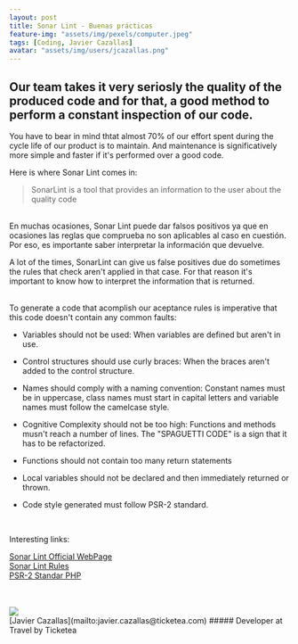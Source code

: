 ```yaml
---
layout: post
title: Sonar Lint - Buenas prácticas
feature-img: "assets/img/pexels/computer.jpeg"
tags: [Coding, Javier Cazallas]
avatar: "assets/img/users/jcazallas.png"
---
```


## Our team takes it very seriosly the quality of the produced code and for that, a good method to perform a constant inspection of our code.

You have to bear in mind thtat almost 70% of our effort spent during the cycle life of our product is to maintain. And maintenance is significatively more simple and faster if it's performed over a good code.
<br>

Here is where Sonar Lint comes in:
<br>
>SonarLint is a tool that provides an information 
>to the user about the quality code

<br>
En muchas ocasiones, Sonar Lint puede dar falsos positivos ya que en ocasiones las reglas que comprueba no son aplicables al caso en cuestión. Por eso, es importante saber interpretar la información que devuelve.

A lot of the times, SonarLint can give us false positives due do sometimes the rules that check aren't applied in that case. For that reason it's important to know how to interpret the information that is returned.

<br>
To generate a code that acomplish our aceptance rules is imperative that this code doesn't contain any common faults:

* Variables should not be used: When variables are defined but aren't in use.
* Control structures should use curly braces: When the braces aren't added to the control structure.

* Names should comply with a naming convention: Constant names must be in uppercase, class names must start in capital letters and variable names must follow the camelcase style.

* Cognitive Complexity should not be too high: Functions and methods musn't reach a number of lines. The "SPAGUETTI CODE" is a sign that it has to be refactorized. 

* Functions should not contain too many return statements

* Local variables should not be declared and then immediately returned or thrown.

* Code style generated must follow PSR-2 standard.

<br>

Interesting links:
<br>

[Sonar Lint Official WebPage](https://www.sonarlint.org/)
<br>
[Sonar Lint Rules](https://www.sonarsource.com/sproducts/codeanalyzers/sonarphp/rules.html)
<br>
[PSR-2 Standar PHP](http://www.php-fig.org/psr/psr-2/)
<br>
<br>
<br>

<img class="avatar" src="{{ site.baseurl }}/{{ page.avatar }}" />
<br>
[Javier Cazallas](mailto:javier.cazallas@ticketea.com)
##### Developer at Travel by Ticketea
<br>
